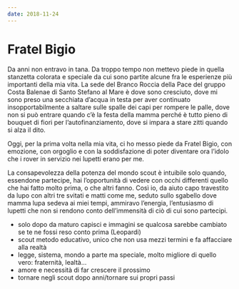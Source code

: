 ```yaml
---
date: 2018-11-24
---
```

# Fratel Bigio

Da anni non entravo in tana.
Da troppo tempo non mettevo piede in quella stanzetta colorata e speciale da cui sono partite alcune fra le esperienze più importanti della mia vita. La sede del Branco Roccia della Pace del gruppo Costa Balenae di Santo Stefano al Mare è dove sono cresciuto, dove mi sono preso una secchiata d’acqua in testa per aver continuato insopportabilmente a saltare sulle spalle dei capi per rompere le palle, dove non si può entrare quando c’è la festa della mamma perché è tutto pieno di bouquet di fiori per l’autofinanziamento, dove si impara a stare zitti quando si alza il dito.

Oggi, per la prima volta nella mia vita, ci ho messo piede da Fratel Bigio, con emozione, con orgoglio e con la soddisfazione di poter diventare ora l’idolo che i rover in servizio nei lupetti erano per me.

La consapevolezza della potenza del mondo scout è intuibile solo quando, essendone partecipe, hai l’opportunità di vedere con occhi differenti quello che hai fatto molto prima, o che altri fanno. Così io, da aiuto capo travestito da lupo con altri tre svitati e matti come me, seduto sullo sgabello dove mamma lupa sedeva ai miei tempi, ammiravo l’energia, l’entusiasmo di lupetti che non si rendono conto dell’immensità di ciò di cui sono partecipi.

- solo dopo da maturo capisci e immagini se qualcosa sarebbe cambiato se te ne fossi reso conto prima (Leopardi)
- scout metodo educativo, unico che non usa mezzi termini e fa affacciare alla realtà
- legge, sistema, mondo a parte ma speciale, molto migliore di quello vero: fraternità, lealtà…
- amore e necessità di far crescere il prossimo
- tornare negli scout dopo anni/tornare sui propri passi